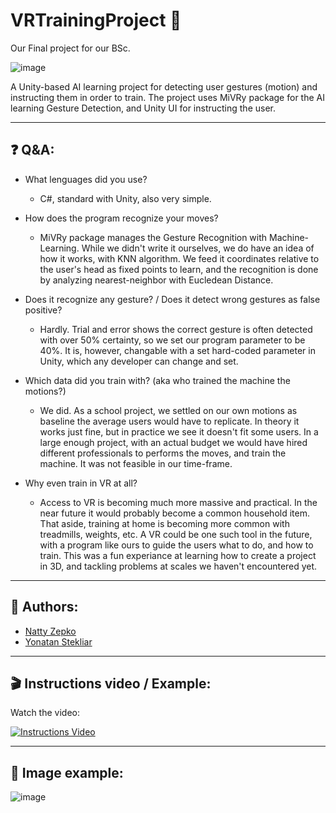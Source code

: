 # VRTrainingProject 🥽

Our Final project for our BSc.

![image](https://github.com/NattyZepko/VRTrainingProject/assets/50327680/5571a60a-3e09-4028-8b22-41fc650b0355)


A Unity-based AI learning project for detecting user gestures (motion) and instructing them in order to train.
The project uses MiVRy package for the AI learning Gesture Detection, and Unity UI for instructing the user.

---

## ❓ Q&A:


+ What lenguages did you use?
    - C#, standard with Unity, also very simple.

+ How does the program recognize your moves?
    - MiVRy package manages the Gesture Recognition with Machine-Learning. While we didn't write it ourselves, we do have an idea of how it works, with KNN algorithm. We feed it coordinates relative to the user's head as fixed points to learn, and the recognition is done by analyzing nearest-neighbor with Eucledean Distance.

+ Does it recognize any gesture? / Does it detect wrong gestures as false positive?
    - Hardly. Trial and error shows the correct gesture is often detected with over 50% certainty, so we set our program parameter to be 40%. It is, however, changable with a set hard-coded parameter in Unity, which any developer can change and set.

+ Which data did you train with? (aka who trained the machine the motions?)
    - We did. As a school project, we settled on our own motions as baseline the average users would have to replicate. In theory it works just fine, but in practice we see it doesn't fit some users. In a large enough project, with an actual budget we would have hired different professionals to performs the moves, and train the machine. It was not feasible in our time-frame.

+ Why even train in VR at all?
    - Access to VR is becoming much more massive and practical. In the near future it would probably become a common household item. That aside, training at home is becoming more common with treadmills, weights, etc. A VR could be one such tool in the future, with a program like ours to guide the users what to do, and how to train. This was a fun experiance at learning how to create a project in 3D, and tackling problems at scales we haven't encountered yet.

---

## 👥 Authors:

- [Natty Zepko](https://github.com/NattyZepko)
- [Yonatan Stekliar](https://github.com/YonatanStekliar)

---

## 🎬 Instructions video / Example:

Watch the video:

[![Instructions Video](https://img.youtube.com/vi/SXXRw-dAFyY&ab/0.jpg)](https://www.youtube.com/watch?v=SXXRw-dAFyY&ab)

---

## 🎨 Image example:

![image](https://github.com/NattyZepko/VRTrainingProject/assets/50327680/0aa6cf46-6d79-4e49-a16a-46b2c2a05f7b)
